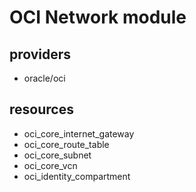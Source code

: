 # OCI Network module

## providers

- oracle/oci

## resources

- oci_core_internet_gateway
- oci_core_route_table
- oci_core_subnet
- oci_core_vcn
- oci_identity_compartment
